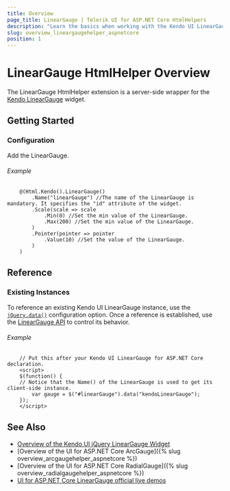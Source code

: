 ```yaml
---
title: Overview
page_title: LinearGauge | Telerik UI for ASP.NET Core HtmlHelpers
description: "Learn the basics when working with the Kendo UI LinearGauge HtmlHelper for ASP.NET Core (MVC 6 or ASP.NET Core MVC)."
slug: overview_lineargaugehelper_aspnetcore
position: 1
---
```


# LinearGauge HtmlHelper Overview

The LinearGauge HtmlHelper extension is a server-side wrapper for the [Kendo LinearGauge](https://demos.telerik.com/kendo-ui/linear-gauge/index) widget.

## Getting Started

### Configuration

Add the LinearGauge.

###### Example

```        
    @(Html.Kendo().LinearGauge()
        .Name("linearGauge") //The name of the LinearGauge is mandatory. It specifies the "id" attribute of the widget.
        .Scale(scale => scale
            .Min(0) //Set the min value of the LinearGauge.
            .Max(200) //Set the min value of the LinearGauge.
        )
        .Pointer(pointer => pointer
            .Value(10) //Set the value of the LinearGauge.
        )
    )
```

## Reference

### Existing Instances

To reference an existing Kendo UI LinearGauge instance, use the [`jQuery.data()`](https://api.jquery.com/jQuery.data/) configuration option. Once a reference is established, use the [LinearGauge API](https://docs.telerik.com/kendo-ui/api/javascript/dataviz/ui/lineargauge#methods) to control its behavior.

###### Example

        // Put this after your Kendo UI LinearGauge for ASP.NET Core declaration.
        <script>
        $(function() {
        // Notice that the Name() of the LinearGauge is used to get its client-side instance.
            var gauge = $("#linearGauge").data("kendoLinearGauge");
        });
        </script>

## See Also

* [Overview of the Kendo UI jQuery LinearGauge Widget](https://docs.telerik.com/kendo-ui/controls/gauges/lineargauge/overview)
* [Overview of the UI for ASP.NET Core ArcGauge]({% slug overview_arcgaugehelper_aspnetcore %})
* [Overview of the UI for ASP.NET Core RadialGauge]({% slug overview_radialgaugehelper_aspnetcore %})
* [UI for ASP.NET Core LinearGauge official live demos](https://demos.telerik.com/aspnet-core/linear-gauge/index)
